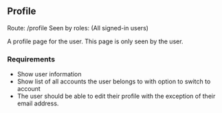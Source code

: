 ## Profile
Route: /profile
Seen by roles: (All signed-in users)

A profile page for the user. This page is only seen by the user.

### Requirements
- Show user information
- Show list of all accounts the user belongs to with option to switch to account
- The user should be able to edit their profile with the exception of their email address.